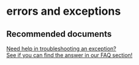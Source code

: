 <properties
	pageTitle="errors and exceptions"
	description="errors and exceptions"
	service="microsoft.eventhub"
	resource="namespaces"
	authors="jtaubensee"
	displayOrder=""
	selfHelpType="generic"
	supportTopicIds="32421023"
	resourceTags=""
	productPesIds="16125"
	cloudEnvironments="public,BlackForest,Fairfax"
/>

# errors and exceptions

## **Recommended documents**
[Need help in troubleshooting an exception?](https://azure.microsoft.com/documentation/articles/service-bus-messaging-exceptions/)<br>
[See if you can find the answer in our FAQ section!](https://azure.microsoft.com/en-us/documentation/articles/event-hubs-availability-and-support-faq/)
